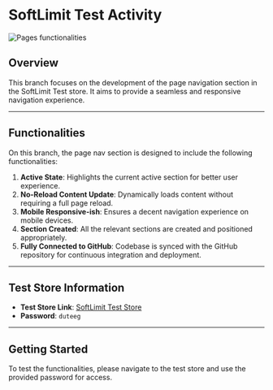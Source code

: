 # SoftLimit Test Activity

![Pages functionalities](https://i.ibb.co/5sTvFD3/ezgif-com-video-to-gif.gif)

## Overview

This branch focuses on the development of the page navigation section in the SoftLimit Test store. It aims to provide a seamless and responsive navigation experience.

---

## Functionalities

On this branch, the page nav section is designed to include the following functionalities:

1. **Active State**: Highlights the current active section for better user experience.
2. **No-Reload Content Update**: Dynamically loads content without requiring a full page reload.
3. **Mobile Responsive-ish**: Ensures a decent navigation experience on mobile devices.
4. **Section Created**: All the relevant sections are created and positioned appropriately.
5. **Fully Connected to GitHub**: Codebase is synced with the GitHub repository for continuous integration and deployment.

---

## Test Store Information

- **Test Store Link**: [SoftLimit Test Store](https://softlimit-test-store.myshopify.com/pages/page-1)
- **Password**: `duteeg`

---

## Getting Started

To test the functionalities, please navigate to the test store and use the provided password for access.

